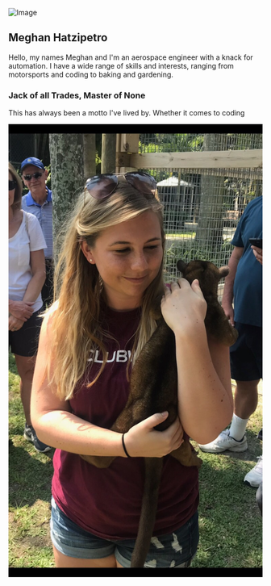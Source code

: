 ![Image](C:\Users\mh\Documents\GitHub\mhatzi.github.io\images\Me.jpg)

## Meghan Hatzipetro
Hello, my names Meghan and I'm an aerospace engineer with a knack for automation. I have a wide range of skills and interests, ranging from motorsports and coding to baking and gardening.

### Jack of all Trades, Master of None
This has always been a motto I've lived by. Whether it comes to coding



![Me](images/Me.jpg)

